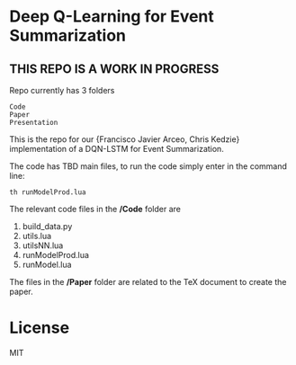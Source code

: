 # Deep Q-Learning for Event Summarization

## THIS REPO IS A WORK IN PROGRESS

Repo currently has 3 folders

    Code
    Paper
    Presentation

This is the repo for our {Francisco Javier Arceo, Chris Kedzie} implementation 
of a DQN-LSTM for Event Summarization. 

The code has TBD main files, to run the code simply enter in the command line:

    th runModelProd.lua

The relevant code files in the **/Code** folder are

1. build_data.py
2. utils.lua
3. utilsNN.lua
4. runModelProd.lua
5. runModel.lua

The files in the **/Paper** folder are related to the TeX document to create the paper.


# License

MIT
